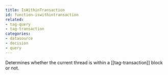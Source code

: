 ```yaml
---
title: IsWithinTransaction
id: function-iswithintransaction
related:
- tag-query
- tag-transaction
categories:
- datasource
- decision
- query
---
```


Determines whether the current thread is within a [[tag-transaction]] block or not.
